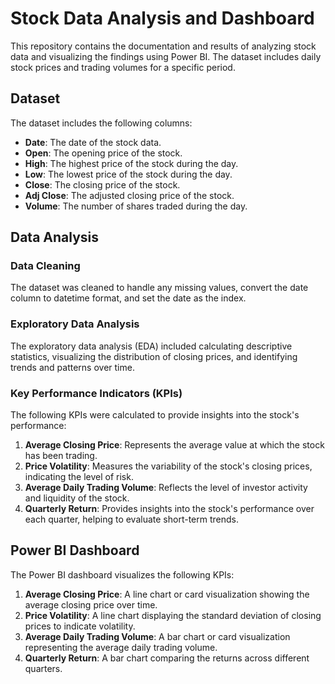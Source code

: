 # Stock Data Analysis and Dashboard

This repository contains the documentation and results of analyzing stock data and visualizing the findings using Power BI. The dataset includes daily stock prices and trading volumes for a specific period.


## Dataset

The dataset includes the following columns:
- **Date**: The date of the stock data.
- **Open**: The opening price of the stock.
- **High**: The highest price of the stock during the day.
- **Low**: The lowest price of the stock during the day.
- **Close**: The closing price of the stock.
- **Adj Close**: The adjusted closing price of the stock.
- **Volume**: The number of shares traded during the day.

## Data Analysis

### Data Cleaning

The dataset was cleaned to handle any missing values, convert the date column to datetime format, and set the date as the index.

### Exploratory Data Analysis

The exploratory data analysis (EDA) included calculating descriptive statistics, visualizing the distribution of closing prices, and identifying trends and patterns over time.

### Key Performance Indicators (KPIs)

The following KPIs were calculated to provide insights into the stock's performance:

1. **Average Closing Price**: Represents the average value at which the stock has been trading.
2. **Price Volatility**: Measures the variability of the stock's closing prices, indicating the level of risk.
3. **Average Daily Trading Volume**: Reflects the level of investor activity and liquidity of the stock.
4. **Quarterly Return**: Provides insights into the stock's performance over each quarter, helping to evaluate short-term trends.

## Power BI Dashboard <link> </link>

The Power BI dashboard visualizes the following KPIs:
1. **Average Closing Price**: A line chart or card visualization showing the average closing price over time.
2. **Price Volatility**: A line chart displaying the standard deviation of closing prices to indicate volatility.
3. **Average Daily Trading Volume**: A bar chart or card visualization representing the average daily trading volume.
4. **Quarterly Return**: A bar chart comparing the returns across different quarters.
